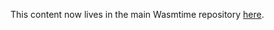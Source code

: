 This content now lives in the main Wasmtime repository [here](https://github.com/CraneStation/wasmtime/blob/master/docs/WASI-background.md).
